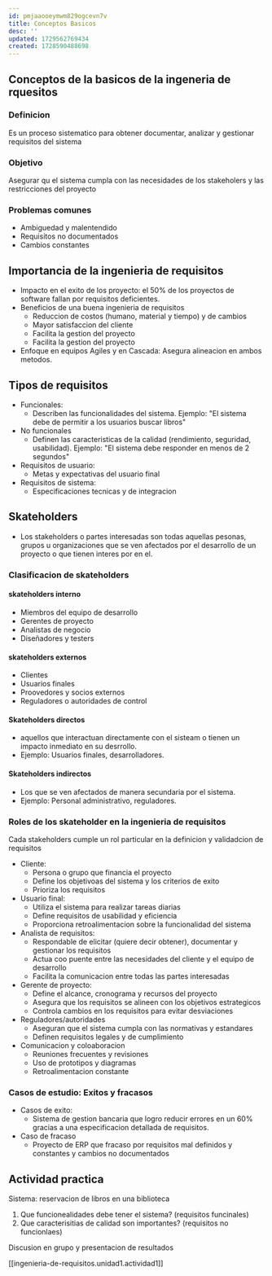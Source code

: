 ```yaml
---
id: pmjaaooeymwm829ogcevn7v
title: Conceptos Basicos
desc: ''
updated: 1729562769434
created: 1728590488698
---
```

## Conceptos de la basicos de la ingeneria de rquesitos
### Definicion
Es un proceso sistematico para obtener documentar, analizar y gestionar requisitos del sistema

### Objetivo
Asegurar qu el sistema cumpla con las necesidades de los stakeholers y las restricciones del proyecto

### Problemas comunes
- Ambiguedad y malentendido
- Requisitos no documentados
- Cambios constantes

## Importancia de la ingenieria de requisitos
- Impacto en el exito de los proyecto: el 50% de los proyectos de software fallan por requisitos deficientes.
- Beneficios de una buena ingenieria de requisitos
  - Reduccion de costos (humano, material y tiempo) y de cambios
  - Mayor satisfaccion del cliente
  - Facilita la gestion del proyecto
  - Facilita la gestion del proyecto
- Enfoque en equipos Agiles y en Cascada: Asegura alineacion en ambos metodos.

## Tipos de requisitos
- Funcionales:
  - Describen las funcionalidades del sistema. Ejemplo: "El sistema debe de permitir a los usuarios buscar libros"
- No funcionales 
  - Definen las caracteristicas de la calidad (rendimiento, seguridad, usabilidad). Ejemplo: "El sistema debe responder en menos de 2 segundos"
- Requisitos de usuario:
  - Metas y expectativas del usuario final
- Requisitos de sistema:
  - Especificaciones tecnicas y de integracion

## Skateholders
- Los stakeholders o partes interesadas son todas aquellas pesonas, grupos u organizaciones que se ven afectados por el desarrollo de un proyecto o que tienen interes por en el.

### Clasificacion de skateholders
#### skateholders interno
- Miembros del equipo de desarrollo
- Gerentes de proyecto
- Analistas de negocio 
- Diseñadores y testers

#### skateholders externos
- Clientes
- Usuarios finales
- Proovedores y socios externos
- Reguladores o autoridades de control

#### Skateholders directos 
- aquellos que interactuan directamente con el sisteam o tienen un impacto inmediato en su desrrollo.
- Ejemplo: Usuarios finales, desarrolladores.

#### Skateholders indirectos
- Los que se ven afectados de manera secundaria por el sistema.
- Ejemplo: Personal administrativo, reguladores.

### Roles de los skateholder en la ingenieria de requisitos
Cada stakeholders cumple un rol particular en la definicion y validadcion de requisitos
- Cliente:
  - Persona o grupo que financia el proyecto
  - Define los objetivoas del sistema y los criterios de exito
  - Prioriza los requisitos
- Usuario final:
  - Utiliza el sistema para realizar tareas diarias
  - Define requisitos de usabilidad y eficiencia
  - Proporciona retroalimentacion sobre la funcionalidad del sistema
- Analista de requisitos:
  - Respondable de elicitar (quiere decir obtener), documentar y gestionar los requisitos
  - Actua coo puente entre las necesidades del cliente y el equipo de desarrollo
  - Facilita la comunicacion entre todas las partes interesadas
- Gerente de proyecto: 
  - Define el alcance, cronograma y recursos del proyecto
  - Asegura que los requisitos se alineen con los objetivos estrategicos
  - Controla cambios en los requisitos para evitar desviaciones
- Reguladores/autoridades
  - Aseguran que el sistema cumpla con las normativas y estandares
  - Definen requisitos legales y de cumplimiento
- Comunicacion y coloaboracion 
  - Reuniones frecuentes y revisiones
  - Uso de prototipos y diagramas
  - Retroalimentacion constante

### Casos de estudio: Exitos y fracasos 
- Casos de exito:
  - Sistema de gestion bancaria que logro reducir errores en un 60% gracias a una especificacion detallada de requisitos.
- Caso de fracaso
  - Proyecto de ERP que fracaso por requisitos mal definidos y constantes y cambios no documentados

## Actividad practica
Sistema: reservacion de libros en una biblioteca

1. Que funcionealidades debe tener el sistema? (requisitos funcinales)
2. Que caracterisitias de calidad son importantes? (requisitos no funcionlaes)

Discusion en grupo y presentacion de resultados

[[ingenieria-de-requisitos.unidad1.actividad1]]